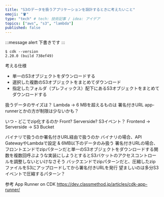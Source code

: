 ```yaml
---
title: "S3のデータを扱うアプリケーションを設計するときに考えたいこと"
emoji: "🪣"
type: "tech" # tech: 技術記事 / idea: アイデア
topics: ["aws", "s3", "lambda"]
published: false
---
```


:::message alert
下書きです
:::


```
$ cdk --version
2.20.0 (build 738ef49)
```


考える仕様
- 単一のS3オブジェクトをダウンロードする
- 選択した複数のS3オブジェクトをまとめてダウンロード
- 指定したフォルダ（プレフィックス）配下にあるS3オブジェクトをまとめてダウンロードする

扱うデータのサイズは？ 
  Lambda -> 6 MBを超えるものは 署名付きURL
  app-runnerとかの方が制限は少ないかも？

いつ・どこでzip化するのか Front? Serverside? S3イベント？
  Frontend -> Serverside -> S3 Bucket

バイナリで扱うのか署名付きURL経由で扱うのか
  バイナリの場合、API GatewayやLambdaで設定 & 6MB以下のデータのみ扱う
  署名付きURLの場合、
    フロントエンドでzipパターンだと単一のS3オブジェクトをダウンロードする関数を複数回呼ぶような実装にしようとするとS3バケットのアクセスコントロールを調整しないといけなさそう
    バックエンドでzipパターンだと、圧縮したzipファイルをS3にアップロードしてから署名付きURLを発行
    望ましいのは多分S3イベントで圧縮するパターン？
  

参考
App Runner on CDK
https://dev.classmethod.jp/articles/cdk-app-runner/
